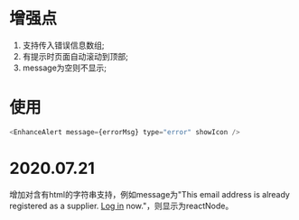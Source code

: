 # 增强点
1. 支持传入错误信息数组;
2. 有提示时页面自动滚动到顶部;
3. message为空则不显示;

# 使用
```js
<EnhanceAlert message={errorMsg} type="error" showIcon />
```
# 2020.07.21
增加对含有html的字符串支持，例如message为"This email address is already registered as a supplier. <a href='//login.crov.com/doba-supplier'>Log in</a> now."，则显示为reactNode。